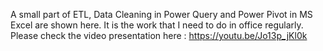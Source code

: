 A small part of ETL, Data Cleaning in Power Query and Power Pivot in MS Excel are shown here. It is the work that I need to do in office regularly.
Please check the video presentation here : https://youtu.be/Jo13p_jKl0k
